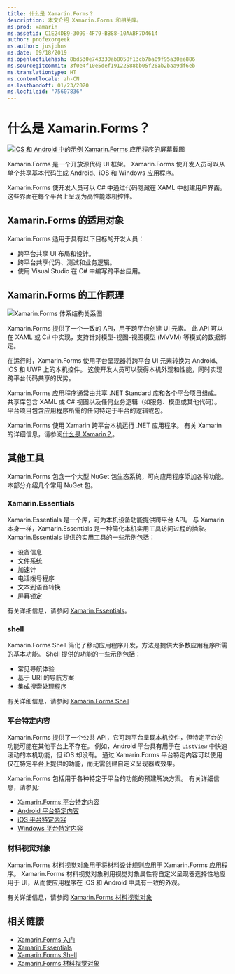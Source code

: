 ```yaml
---
title: 什么是 Xamarin.Forms？
description: 本文介绍 Xamarin.Forms 和相关库。
ms.prod: xamarin
ms.assetid: C1E24DB9-3099-4F79-BB88-10AABF7D4614
author: profexorgeek
ms.author: jusjohns
ms.date: 09/18/2019
ms.openlocfilehash: 8bd530e743330ab8058f13cb7ba09f95a30ee886
ms.sourcegitcommit: 3f0e4f10e5def19122588bb05f26ab2baa9df6eb
ms.translationtype: HT
ms.contentlocale: zh-CN
ms.lasthandoff: 01/23/2020
ms.locfileid: "75607836"
---
```

# <a name="what-is-xamarinforms"></a>什么是 Xamarin.Forms？

[![iOS 和 Android 中的示例 Xamarin.Forms 应用程序的屏幕截图](what-is-xamarin-forms-images/xamarin-forms-app-cropped.png)](what-is-xamarin-forms-images/xamarin-forms-app.png#lightbox)

Xamarin.Forms 是一个开放源代码 UI 框架。 Xamarin.Forms 使开发人员可以从单个共享基本代码生成 Android、iOS 和 Windows 应用程序。

Xamarin.Forms 使开发人员可以 C# 中通过代码隐藏在 XAML 中创建用户界面。 这些界面在每个平台上呈现为高性能本机控件。

## <a name="who-xamarinforms-is-for"></a>Xamarin.Forms 的适用对象

Xamarin.Forms 适用于具有以下目标的开发人员：

- 跨平台共享 UI 布局和设计。
- 跨平台共享代码、测试和业务逻辑。
- 使用 Visual Studio 在 C# 中编写跨平台应用。

## <a name="how-xamarinforms-works"></a>Xamarin.Forms 的工作原理

![Xamarin.Forms 体系结构关系图](what-is-xamarin-forms-images/xamarin-forms-architecture.png)

Xamarin.Forms 提供了一个一致的 API，用于跨平台创建 UI 元素。 此 API 可以在 XAML 或 C# 中实现，支持针对模型-视图-视图模型 (MVVM) 等模式的数据绑定。

在运行时，Xamarin.Forms 使用平台呈现器将跨平台 UI 元素转换为 Android、iOS 和 UWP 上的本机控件。 这使开发人员可以获得本机外观和性能，同时实现跨平台代码共享的优势。

Xamarin.Forms 应用程序通常由共享 .NET Standard 库和各个平台项目组成。 共享库包含 XAML 或 C# 视图以及任何业务逻辑（如服务、模型或其他代码）。 平台项目包含应用程序所需的任何特定于平台的逻辑或包。

Xamarin.Forms 使用 Xamarin 跨平台本机运行 .NET 应用程序。 有关 Xamarin 的详细信息，请参阅[什么是 Xamarin？](~/get-started/what-is-xamarin.md)。

## <a name="additional-tools"></a>其他工具

Xamarin.Forms 包含一个大型 NuGet 包生态系统，可向应用程序添加各种功能。 本部分介绍几个常用 NuGet 包。

### <a name="xamarinessentials"></a>Xamarin.Essentials

Xamarin.Essentials 是一个库，可为本机设备功能提供跨平台 API。 与 Xamarin 本身一样，Xamarin.Essentials 是一种简化本机实用工具访问过程的抽象。 Xamarin.Essentials 提供的实用工具的一些示例包括：

- 设备信息
- 文件系统
- 加速计
- 电话拨号程序
- 文本到语音转换
- 屏幕锁定

有关详细信息，请参阅 [Xamarin.Essentials](~/essentials/index.md)。

### <a name="shell"></a>shell

Xamarin.Forms Shell 简化了移动应用程序开发，方法是提供大多数应用程序所需的基本功能。 Shell 提供的功能的一些示例包括：

- 常见导航体验
- 基于 URI 的导航方案
- 集成搜索处理程序

有关详细信息，请参阅 [Xamarin.Forms Shell](~/xamarin-forms/app-fundamentals/shell/index.md)

### <a name="platform-specifics"></a>平台特定内容

Xamarin.Forms 提供了一个公共 API，它可跨平台呈现本机控件，但特定平台的功能可能在其他平台上不存在。 例如，Android 平台具有用于在 `ListView` 中快速滚动的本机功能，但 iOS 却没有。 通过 Xamarin.Forms 平台特定内容可以使用仅在特定平台上提供的功能，而无需创建自定义呈现器或效果。

Xamarin.Forms 包括用于各种特定于平台的功能的预建解决方案。 有关详细信息，请参见:

- [Xamarin.Forms 平台特定内容](~/xamarin-forms/platform/platform-specifics/index.md)
- [Android 平台特定内容](~/xamarin-forms/platform/android/index.md)
- [iOS 平台特定内容](~/xamarin-forms/platform/ios/index.md)
- [Windows 平台特定内容](~/xamarin-forms/platform/windows/index.md)

### <a name="material-visual"></a>材料视觉对象

Xamarin.Forms 材料视觉对象用于将材料设计规则应用于 Xamarin.Forms 应用程序。 Xamarin.Forms 材料视觉对象利用视觉对象属性将自定义呈现器选择性地应用于 UI，从而使应用程序在 iOS 和 Android 中具有一致的外观。

有关详细信息，请参阅 [Xamarin.Forms 材料视觉对象](~/xamarin-forms/user-interface/visual/material-visual.md)

## <a name="related-links"></a>相关链接

- [Xamarin.Forms 入门](~/xamarin-forms/index.yml)
- [Xamarin.Essentials](~/essentials/index.md)
- [Xamarin.Forms Shell](~/xamarin-forms/app-fundamentals/shell/index.md)
- [Xamarin.Forms 材料视觉对象](~/xamarin-forms/user-interface/visual/material-visual.md)
